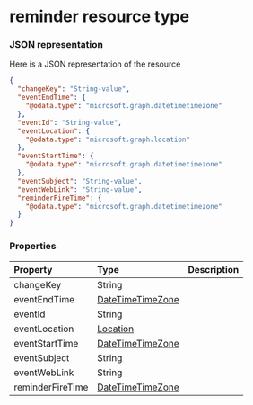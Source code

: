 # reminder resource type



### JSON representation

Here is a JSON representation of the resource

<!-- {
  "blockType": "resource",
  "optionalProperties": [

  ],
  "@odata.type": "microsoft.graph.reminder"
}-->

```json
{
  "changeKey": "String-value",
  "eventEndTime": {
    "@odata.type": "microsoft.graph.datetimetimezone"
  },
  "eventId": "String-value",
  "eventLocation": {
    "@odata.type": "microsoft.graph.location"
  },
  "eventStartTime": {
    "@odata.type": "microsoft.graph.datetimetimezone"
  },
  "eventSubject": "String-value",
  "eventWebLink": "String-value",
  "reminderFireTime": {
    "@odata.type": "microsoft.graph.datetimetimezone"
  }
}

```
### Properties
| Property	   | Type	|Description|
|:---------------|:--------|:----------|
|changeKey|String||
|eventEndTime|[DateTimeTimeZone](datetimetimezone.md)||
|eventId|String||
|eventLocation|[Location](location.md)||
|eventStartTime|[DateTimeTimeZone](datetimetimezone.md)||
|eventSubject|String||
|eventWebLink|String||
|reminderFireTime|[DateTimeTimeZone](datetimetimezone.md)||

<!-- uuid: 8fcb5dbc-d5aa-4681-8e31-b001d5168d79
2015-10-25 14:57:30 UTC -->
<!-- {
  "type": "#page.annotation",
  "description": "reminder resource",
  "keywords": "",
  "section": "documentation",
  "tocPath": ""
}-->